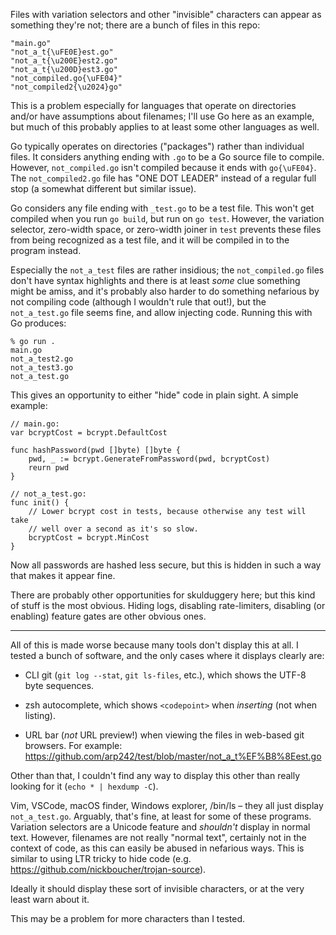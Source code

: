 Files with variation selectors and other "invisible" characters can appear as
something they're not; there are a bunch of files in this repo:

    "main.go"
    "not_a_t{\uFE0E}est.go"
    "not_a_t{\u200E}est2.go"
    "not_a_t{\u200D}est3.go"
    "not_compiled.go{\uFE04}"
    "not_compiled2{\u2024}go"

This is a problem especially for languages that operate on directories and/or
have assumptions about filenames; I'll use Go here as an example, but much of
this probably applies to at least some other languages as well.

Go typically operates on directories ("packages") rather than individual files.
It considers anything ending with `.go` to be a Go source file to compile.
However, `not_compiled.go` isn't compiled because it ends with `go{\uFE04}`. The
`not_compiled2.go` file has "ONE DOT LEADER" instead of a regular full stop (a
somewhat different but similar issue).

Go considers any file ending with `_test.go` to be a test file. This won't get
compiled when you run `go build`, but run on `go test`. However, the variation
selector, zero-width space, or zero-width joiner in `test` prevents these files
from being recognized as a test file, and it will be compiled in to the program
instead.

Especially the `not_a_test` files are rather insidious; the `not_compiled.go`
files don't have syntax highlights and there is at least *some* clue something
might be amiss, and it's probably also harder to do something nefarious by not
compiling code (although I wouldn't rule that out!), but the `not_a_test.go`
file seems fine, and allow injecting code. Running this with Go produces:

    % go run .
    main.go
    not_a_test2.go
    not_a_test3.go
    not_a_test.go

This gives an opportunity to either "hide" code in plain sight. A simple
example:

    // main.go:
    var bcryptCost = bcrypt.DefaultCost

    func hashPassword(pwd []byte) []byte {
        pwd, _ := bcrypt.GenerateFromPassword(pwd, bcryptCost)
        reurn pwd
    }

    // not_a_test.go:
    func init() {
        // Lower bcrypt cost in tests, because otherwise any test will take
        // well over a second as it's so slow.
        bcryptCost = bcrypt.MinCost
    }

Now all passwords are hashed less secure, but this is hidden in such a way that
makes it appear fine.

There are probably other opportunities for skulduggery here; but this kind of
stuff is the most obvious. Hiding logs, disabling rate-limiters, disabling (or
enabling) feature gates are other obvious ones.

---

All of this is made worse because many tools don't display this at all. I tested
a bunch of software, and the only cases where it displays clearly are:

- CLI git (`git log --stat`, `git ls-files`, etc.), which shows the UTF-8 byte
  sequences.

- zsh autocomplete, which shows `<codepoint>` when *inserting* (not when
  listing).

- URL bar (*not* URL preview!) when viewing the files in web-based git browsers.
  For example: https://github.com/arp242/test/blob/master/not_a_t%EF%B8%8Eest.go

Other than that, I couldn't find any way to display this other than really
looking for it (`echo * | hexdump -C`).

Vim, VSCode, macOS finder, Windows explorer, /bin/ls – they all just display
`not_a_test.go`. Arguably, that's fine, at least for some of these programs.
Variation selectors are a Unicode feature and *shouldn't* display in normal
text. However, filenames are not really "normal text", certainly not in the
context of code, as this can easily be abused in nefarious ways. This is similar
to using LTR tricky to hide code (e.g. https://github.com/nickboucher/trojan-source).

Ideally it should display these sort of invisible characters, or at the very
least warn about it.

This may be a problem for more characters than I tested.
